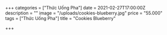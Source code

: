 +++
categories = ["Thức Uống Pha"]
date = 2021-02-27T17:00:00Z
description = ""
image = "/uploads/cookies-blueberry.jpg"
price = "55.000"
tags = ["Thức Uống Pha"]
title = "Cookies Blueberry"

+++
